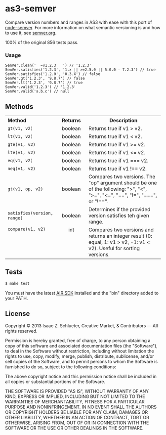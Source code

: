 # as3-semver

Compare version numbers and ranges in AS3 with ease with this port of [node-semver](https://github.com/isaacs/node-semver). For more information on what semantic versioning is and how to use it, see [semver.org](http://semver.org/).

100% of the original 856 tests pass.

### Usage

```as3
SemVer.clean('  =v1.2.3   ') // '1.2.3'
SemVer.satisfies('1.2.3', '1.x || >=2.5.0 || 5.0.0 - 7.2.3') // true
SemVer.satisfies('1.2.0', '0.3.X') // false
SemVer.gt('1.2.3', '9.8.7') // false
SemVer.lt('1.2.3', '9.8.7') // true
SemVer.valid('1.2.3') // '1.2.3'
SemVer.valid('a.b.c') // null
```

## Methods

<table width="100%">
  <tr>
    <th align="left" width="150px">Method</th>
    <th width="80px">Returns</th>
    <th>Description</th>
  </tr>
  <tr>
    <td><code>gt(v1, v2)</code></td>
    <td align="center">boolean</td>
    <td>Returns true if v1 > v2.</td>
  </tr>
  <tr>
    <td><code>lt(v1, v2)</code></td>
    <td align="center">boolean</td>
    <td>Returns true if v1 &lt; v2.</td>
  </tr>
  <tr>
    <td><code>gte(v1, v2)</code></td>
    <td align="center">boolean</td>
    <td>Returns true if v1 &gt;= v2.</td>
  </tr>
  <tr>
    <td><code>lte(v1, v2)</code></td>
    <td align="center">boolean</td>
    <td>Returns true if v1 &lt;= v2.</td>
  </tr>
  <tr>
    <td><code>eq(v1, v2)</code></td>
    <td align="center">boolean</td>
    <td>Returns true if v1 === v2.</td>
  </tr>
  <tr>
    <td><code>neq(v1, v2)</code></td>
    <td align="center">boolean</td>
    <td>Returns true if v1 !== v2.</td>
  </tr>
  <tr>
    <td><code>gt(v1, op, v2)</code></td>
    <td align="center">boolean</td>
    <td>Compares two versions. The "op" argument should be one of the following: "&gt;", "&lt;", "&gt;=", "&lt;=", "==", "!=", "===", or "!==".</td>
  </tr>
  <tr>
    <td><code>satisfies(version, range)</code></td>
    <td align="center">boolean</td>
    <td>Determines if the provided version satisfies teh given range.</td>
  </tr>
  <tr>
    <td valign="top"><code>compare(v1, v2)</code></td>
    <td align="center" valign="top">int</td>
    <td>Compares two versions and returns an integer result (0: equal, 1: v1 &gt; v2, -1: v1 &lt; v2). Useful for sorting versions.</td>
  </tr>
</table>

## Tests

```sh
$ make test
```

You must have the latest [AIR SDK](http://www.adobe.com/devnet/air/air-sdk-download.html) installed and the "bin" directory added to your PATH.

## License

Copyright &copy; 2013 Isaac Z. Schlueter, Creative Market, & Contributors — All rights reserved.

Permission is hereby granted, free of charge, to any person
obtaining a copy of this software and associated documentation
files (the "Software"), to deal in the Software without
restriction, including without limitation the rights to use,
copy, modify, merge, publish, distribute, sublicense, and/or sell
copies of the Software, and to permit persons to whom the
Software is furnished to do so, subject to the following
conditions:

The above copyright notice and this permission notice shall be
included in all copies or substantial portions of the Software.

THE SOFTWARE IS PROVIDED "AS IS", WITHOUT WARRANTY OF ANY KIND,
EXPRESS OR IMPLIED, INCLUDING BUT NOT LIMITED TO THE WARRANTIES
OF MERCHANTABILITY, FITNESS FOR A PARTICULAR PURPOSE AND
NONINFRINGEMENT. IN NO EVENT SHALL THE AUTHORS OR COPYRIGHT
HOLDERS BE LIABLE FOR ANY CLAIM, DAMAGES OR OTHER LIABILITY,
WHETHER IN AN ACTION OF CONTRACT, TORT OR OTHERWISE, ARISING
FROM, OUT OF OR IN CONNECTION WITH THE SOFTWARE OR THE USE OR
OTHER DEALINGS IN THE SOFTWARE.
